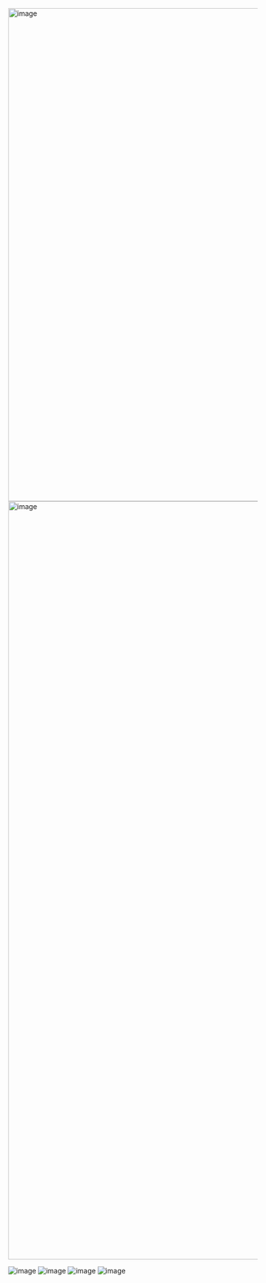 <img width="3495" height="995" alt="image" src="https://github.com/user-attachments/assets/55f98cc8-132d-4684-88f9-6b2ad63cb13e" />
<img width="2587" height="1530" alt="image" src="https://github.com/user-attachments/assets/5a73c4d3-182c-4cf5-9326-3d5ecae1fc22" />







![image](https://github.com/user-attachments/assets/f131dea8-f122-47dd-8996-f7fa63c1e0fb)
![image](https://github.com/user-attachments/assets/40cdc229-18d6-4992-bc8a-1ae76f11a235)
![image](https://github.com/user-attachments/assets/99c2c386-1b75-4ef8-b82a-bf7a3f026fe0)
![image](https://github.com/user-attachments/assets/3250774f-21b8-4cf0-b86e-7529bde9c5c5)

